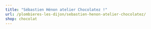 ```yaml
---
title: "Sébastien Hénon atelier Chocolatez !"
url: /plombieres-les-dijon/sebastien-henon-atelier-chocolatez/
shop: chocolat
---
```

